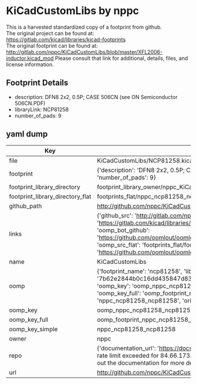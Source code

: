 # KiCadCustomLibs by nppc  
This is a harvested standardized copy of a footprint from github.  
The original project can be found at:  
https://gitlab.com/kicad/libraries/kicad-footprints  
The original footprint can be found at:
http://gitlab.com/nppc/KiCadCustomLibs/blob/master/XFL2006-inductor.kicad_mod
Please consult that link for additional, details, files, and license information.  
## Footprint Details
* description: DFN8 2x2, 0.5P; CASE 506CN (see ON Semiconductor 506CN.PDF)  
* libraryLink: NCP81258  
* number_of_pads: 9  
## yaml dump  
| Key | Value |  
| --- | --- |  
| file | KiCadCustomLibs/NCP81258.kicad_mod |  
| footprint | {'description': 'DFN8 2x2, 0.5P; CASE 506CN (see ON Semiconductor 506CN.PDF)', 'libraryLink': 'NCP81258', 'number_of_pads': 9} |  
| footprint_library_directory | footprint_library_owner/nppc_KiCadCustomLibs |  
| footprint_library_directory_flat | footprints_flat/nppc_ncp81258_ncp81258/working |  
| github_path | http://github.com/nppc/KiCadCustomLibs/blob/master/NCP81258.kicad_mod |  
| links | {'github_src': 'http://gitlab.com/nppc/KiCadCustomLibs/blob/master/XFL2006-inductor.kicad_mod', 'github_src_repo': 'https://gitlab.com/kicad/libraries/kicad-footprints', 'oomp_bot': 'footprints/nppc_ncp81258_ncp81258/working', 'oomp_bot_github': 'https://github.com/oomlout/oomlout_oomp_footprint_bot/tree/main/footprints/nppc_ncp81258_ncp81258/working', 'oomp_src_flat': 'footprints_flat/footprints_flat/nppc_ncp81258_ncp81258/working', 'oomp_src_flat_github': 'https://github.com/oomlout/oomlout_oomp_footprint_src/tree/main/footprints_flat/nppc_ncp81258_ncp81258/working'} |  
| name | KiCadCustomLibs |  
| oomp | {'footprint_name': 'ncp81258', 'library_name': 'ncp81258_kicad_mod', 'md5': '7b62e2844b0c16dd435847d83d42ea31', 'md5_10': '7b62e2844b', 'md5_5': '7b62e', 'md5_6': '7b62e2', 'oomp_key': 'oomp_nppc_ncp81258_ncp81258', 'oomp_key_extra': 'oomp_footprint_nppc_ncp81258_ncp81258', 'oomp_key_full': 'oomp_footprint_nppc_ncp81258_ncp81258_7b62e2', 'oomp_key_simple': 'nppc_ncp81258_ncp81258', 'original_filename': 'KiCadCustomLibs/NCP81258.kicad_mod', 'owner_name': 'nppc'} |  
| oomp_key | oomp_nppc_ncp81258_ncp81258 |  
| oomp_key_full | oomp_footprint_nppc_ncp81258_ncp81258 |  
| oomp_key_simple | nppc_ncp81258_ncp81258 |  
| owner | nppc |  
| repo | {'documentation_url': 'https://docs.github.com/rest/overview/resources-in-the-rest-api#rate-limiting', 'message': "API rate limit exceeded for 84.66.173.59. (But here's the good news: Authenticated requests get a higher rate limit. Check out the documentation for more details.)"} |  
| url | http://github.com/nppc/KiCadCustomLibs |  

